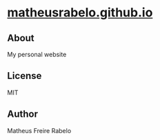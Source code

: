 # [matheusrabelo.github.io](https://matheusrabelo.github.io)

## About

My personal website

## License

MIT

## Author

Matheus Freire Rabelo

